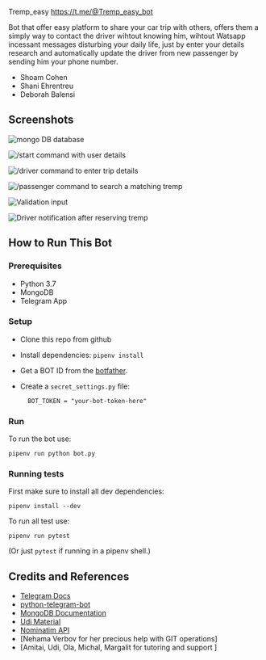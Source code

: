 Tremp_easy
<https://t.me/@Tremp_easy_bot>

Bot that offer easy platform to share your car trip with others, offers them a simply way to contact the driver wihtout knowing him, wihtout Watsapp incessant messages disturbing your daily life, just by enter your details research and automatically update the driver from new passenger by sending him your phone number.

* Shoam Cohen
* Shani Ehrentreu
* Deborah Balensi


## Screenshots

![mongo DB database](screenshots/MongoDB.png)

![/start command with user details](screenshots/UserDetails.png)

![/driver command to enter trip details](screenshots/DriverTripDetails.png)

![/passenger command to search a matching tremp](screenshots/ResearchDetails.png)

![Validation input](screenshots/image.png)

![Driver notification after reserving tremp](screenshots/UpdateDriverNotification.png)

## How to Run This Bot
### Prerequisites
* Python 3.7
* MongoDB
* Telegram App

### Setup
* Clone this repo from github
* Install dependencies: `pipenv install`
* Get a BOT ID from the [botfather](https://telegram.me/BotFather).
* Create a `secret_settings.py` file:

        BOT_TOKEN = "your-bot-token-here"

### Run
To run the bot use:

    pipenv run python bot.py

### Running tests
First make sure to install all dev dependencies:

    pipenv install --dev

To run all test  use:

    pipenv run pytest

(Or just `pytest` if running in a pipenv shell.)

## Credits and References
* [Telegram Docs](https://core.telegram.org/bots)
* [python-telegram-bot](https://github.com/python-telegram-bot/python-telegram-bot)
* [MongoDB Documentation](https://docs.mongodb.com/manual/)
* [Udi Material](http://lms.10x.org.il/)
* [Nominatim API](https://nominatim.openstreetmap.org/)
* [Nehama Verbov for her precious help with GIT operations]
* [Amitai, Udi, Ola, Michal, Margalit for tutoring and support ]
